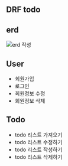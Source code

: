 ## DRF todo

## erd

![erd 작성](https://user-images.githubusercontent.com/120395814/235380369-d03f83be-e9aa-4f0a-b9f6-a8dce4b40f45.jpg)

## User
  * 회원가입
  * 로그인 
  * 회원정보 수정
  * 회원정보 삭제

## Todo
  * todo 리스트 가져오기
  * todo 리스트 수정하기
  * todo 리스트 작성하기
  * todo 리스트 삭제하기


